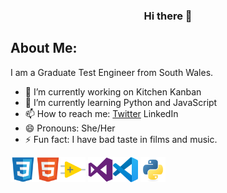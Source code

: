 
<div id="header" align="center">
  
  ### Hi there 👋
  
</div>

## About Me:
I am a Graduate Test Engineer from South Wales.

- 🔭 I’m currently working on Kitchen Kanban
- 🌱 I’m currently learning Python and JavaScript
- 📫 How to reach me: <a href="https://twitter.com/kirstysees">Twitter</a> LinkedIn
- 😄 Pronouns: She/Her
- ⚡ Fun fact: I have bad taste in films and music.

<img src="https://github.com/devicons/devicon/blob/master/icons/css3/css3-original.svg" width ="40px"><img src="https://github.com/devicons/devicon/blob/master/icons/html5/html5-original.svg" width ="40px"><img src="https://github.com/devicons/devicon/blob/master/icons/labview/labview-original.svg" width ="40px">
  <img src="https://github.com/devicons/devicon/blob/master/icons/visualstudio/visualstudio-plain.svg" width ="40px"><img src="https://github.com/devicons/devicon/blob/master/icons/vscode/vscode-original.svg" width ="40px">
  <img src="https://github.com/devicons/devicon/blob/master/icons/python/python-original.svg" width ="40px">
